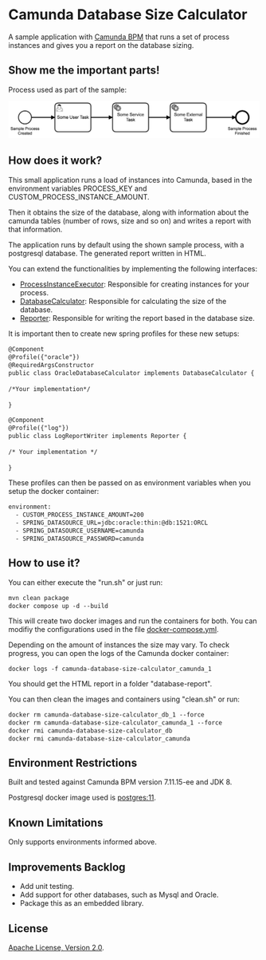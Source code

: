 # Camunda Database Size Calculator
A sample application with [Camunda BPM](http://docs.camunda.org) that runs a set of process instances and gives you a report on the database sizing.

## Show me the important parts!
Process used as part of the sample:

![BPMN Process](src/main/resources/process.png)

## How does it work?
This small application runs a load of instances into Camunda, based in the environment variables PROCESS_KEY and CUSTOM_PROCESS_INSTANCE_AMOUNT.

Then it obtains the size of the database, along with information about the camunda tables (number of rows, size and so on) and writes a report with that information.

The application runs by default using the shown sample process, with a postgresql database. The generated report written in HTML.

You can extend the functionalities by implementing the following interfaces:
* [ProcessInstanceExecutor](src/main/java/com/camunda/consulting/simulator/ProcessInstanceExecutor.java): Responsible for creating instances for your process.
* [DatabaseCalculator](src/main/java/com/camunda/consulting/db/DatabaseCalculator.java): Responsible for calculating the size of the database.
* [Reporter](src/main/java/com/camunda/consulting/report/Reporter.java): Responsible for writing the report based in the database size.

It is important then to create new spring profiles for these new setups:
```
@Component
@Profile({"oracle"})
@RequiredArgsConstructor
public class OracleDatabaseCalculator implements DatabaseCalculator {

/*Your implementation*/

}
```

```
@Component
@Profile({"log"})
public class LogReportWriter implements Reporter {

/* Your implementation */

}
```  
These profiles can then be passed on as environment variables when you setup the docker container:
```
environment:
  - CUSTOM_PROCESS_INSTANCE_AMOUNT=200
  - SPRING_DATASOURCE_URL=jdbc:oracle:thin:@db:1521:ORCL
  - SPRING_DATASOURCE_USERNAME=camunda
  - SPRING_DATASOURCE_PASSWORD=camunda
```

## How to use it?
You can either execute the "run.sh" or just run:
```
mvn clean package
docker compose up -d --build
```
This will create two docker images and run the containers for both. You can modifiy the configurations used in the file [docker-compose.yml](docker-compose.yml). 

Depending on the amount of instances the size may vary. To check progress, you can open the logs of the Camunda docker container:

```
docker logs -f camunda-database-size-calculator_camunda_1
```  

You should get the HTML report in a folder "database-report".

You can then clean the images and containers using "clean.sh" or run:

```
docker rm camunda-database-size-calculator_db_1 --force
docker rm camunda-database-size-calculator_camunda_1 --force
docker rmi camunda-database-size-calculator_db
docker rmi camunda-database-size-calculator_camunda
```

## Environment Restrictions

Built and tested against Camunda BPM version 7.11.15-ee and JDK 8.

Postgresql docker image used is [postgres:11](https://github.com/docker-library/postgres/blob/aa4f329a17fd82077536602da12f4264fa195b20/11/Dockerfile).

## Known Limitations

Only supports environments informed above.

## Improvements Backlog

* Add unit testing.
* Add support for other databases, such as Mysql and Oracle.
* Package this as an embedded library.

## License
[Apache License, Version 2.0](http://www.apache.org/licenses/LICENSE-2.0).